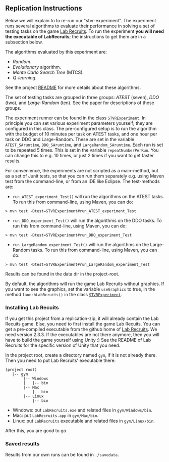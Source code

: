 ## Replication Instructions

Below we will explain to to re-run our "stvr-experiment". The experiment runs several algorithms to evaluate their performance in solving a set of testing tasks on the game [Lab Recruits](https://github.com/iv4xr-project/labrecruits).
To run the experiment **you will need the executable of LabRecruits**; the instructions to get them are in a subsection below.

The algorithms evaluated by this experiment are:

   * _Random_.
   * _Evolutionary_ algorithm.
   * _Monte Carlo Search Tree_ (MTCS).
   * _Q-learning_.

See the project [README](./README.md) for more details about these algorithms.

The set of testing tasks are grouped in three groups: _ATEST_ (seven), _DDO_ (two), and _Large-Random_ (ten). See the paper for descriptions of these groups.

The experiment runner can be found in the class [`STVRExperiment`](./src/test/java/stvrExperiment/STVRExperiment.java).
In principle you can set various experiment parameters yourself; they are configured in this class. The pre-configured setup is to run the algorithm with the budget of 10 minutes per task on ATEST tasks, and one hour per task on DDO and Large-Random.
These are set in the variable `ATEST_SAruntime`, `DDO_SAruntime`, and `LargeRandom_SAruntime`.
Each run is set to be repeated 5 times. This is set in the variable `repeatNumberPerRun`. You can change this to e.g. 10 times, or just 2 times if you want to get faster results.

For convenience, the experiments are not scripted as a main-method, but as a set of Junit tests, so that you can run them separately e.g. using Maven test from the command-line, or from an IDE like Eclipse. The test-methods are:

  * `run_ATEST_experiment_Test()` will run the algorithms on the ATEST tasks. To run this from command-line, using Maven, you can do:

  ```
  > mvn test -Dtest=STVRExperiment#run_ATEST_experiment_Test
  ```

  * `run_DDO_experiment_Test()` will run the algorithms on the DDO tasks. To run this from command-line, using Maven, you can do:

  ```
  > mvn test -Dtest=STVRExperiment#run_DDO_experiment_Test
  ```

  * `run_LargeRandom_experiment_Test()` will run the algorithms on the Large-Random tasks. To run this from command-line, using Maven, you can do:

  ```
  > mvn test -Dtest=STVRExperiment#run_LargeRandom_experiment_Test
  ```

Results can be found in the data dir in the project-root.

By default, the algorithms will run the game Lab Recruits without graphics. If you want to see the graphics, set the variable `useGraphics` to true, in the method `launchLabRcruits()` in the class [`STVRExperiment`](./src/test/java/stvrExperiment/STVRExperiment.java).

### Installing Lab Recuits

If you get this project from a replication-zip, it will already contain the Lab Recuits game. Else, you need to first install the game Lab Recuits. You can get a pre-compiled executable from the github home of [Lab Recruits](https://github.com/iv4xr-project/labrecruits). We need version 2.3.3.
If the executables are not there anymore, then you will have to build the game yourself using Unity :) See the README of Lab Recruits for the specific version of Unity that you need.

In the project root, create a directory named `gym`, if it is not already there. Then you need to put Lab Recruits' executable there:

```
(project root)
   |-- gym
        |-- Windows
        |   |-- bin
        |-- Mac
            |-- bin
        |-- Linux  
            |-- bin   
```
   * Windows: put  `LabRecruits.exe` and related files in `gym/Windows/bin`.
   * Mac: put `LabRecruits.app` in `gym/Mac/bin`.
   * Linux: put `LabRecruits` executable and related files in `gym/Linux/bin`.

After this, you are good to go.

### Saved results

Results from our own runs can be found in `./savedata`.
